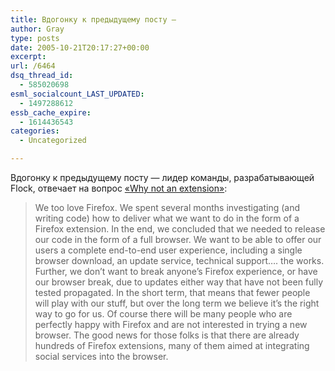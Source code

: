 ```yaml
---
title: Вдогонку к предыдущему посту —
author: Gray
type: posts
date: 2005-10-21T20:17:27+00:00
excerpt:
url: /6464
dsq_thread_id:
  - 585020698
esml_socialcount_LAST_UPDATED:
  - 1497288612
essb_cache_expire:
  - 1614436543
categories:
  - Uncategorized

---
```








Вдогонку к предыдущему посту &#8212; лидер команды, разрабатывающей Flock, отвечает на вопрос <a href="http://www.decrem.com/bart/2005/10/flock-firefox-and-open-source/" target="_blank">&#171;Why not an extension&#187;</a>:

> We too love Firefox. We spent several months investigating (and writing code) how to deliver what we want to do in the form of a Firefox extension. In the end, we concluded that we needed to release our code in the form of a full browser. We want to be able to offer our users a complete end-to-end user experience, including a single browser download, an update service, technical support&#8230;. the works. Further, we don&rsquo;t want to break anyone&rsquo;s Firefox experience, or have our browser break, due to updates either way that have not been fully tested propagated. In the short term, that means that fewer people will play with our stuff, but over the long term we believe it&rsquo;s the right way to go for us. Of course there will be many people who are perfectly happy with Firefox and are not interested in trying a new browser. The good news for those folks is that there are already hundreds of Firefox extensions, many of them aimed at integrating social services into the browser.